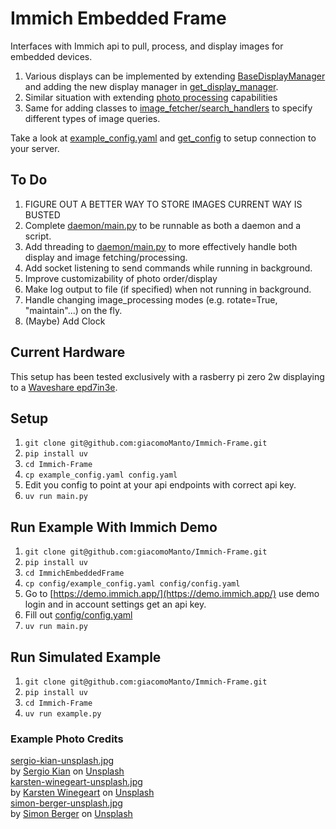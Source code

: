 # Immich Embedded Frame

Interfaces with Immich api to pull, process, and display images for embedded devices.

1. Various displays can be implemented by extending [BaseDisplayManager](display/base_display_manager.py) and adding the new display manager in [get_display_manager](display/get_display_manager.py).
2. Similar situation with extending [photo processing](photo_processing/ImageProcessor.py) capabilities
3. Same for adding classes to [image_fetcher/search_handlers](image_fetcher/search_handlers/) to specify different types of image queries.

Take a look at [example_config.yaml](config/example_config.yaml) and [get_config](config/config_handler) to setup connection to your server.

## To Do

1. FIGURE OUT A BETTER WAY TO STORE IMAGES CURRENT WAY IS BUSTED
1. Complete [daemon/main.py](daemon/main.py) to be runnable as both a daemon and a script.
1. Add threading to [daemon/main.py](daemon/main.py) to more effectively handle both display and image fetching/processing.
1. Add socket listening to send commands while running in background.
1. Improve customizability of photo order/display
1. Make log output to file (if specified) when not running in background.
1. Handle changing image_processing modes (e.g. rotate=True, "maintain"...) on the fly.
1. (Maybe) Add Clock

## Current Hardware

This setup has been tested exclusively with a rasberry pi zero 2w displaying to a [Waveshare epd7in3e](https://www.waveshare.com/product/displays/e-paper/epaper-1/7.3inch-e-paper-hat-e.htm).

## Setup

1. `git clone git@github.com:giacomoManto/Immich-Frame.git`
2. `pip install uv`
3. `cd Immich-Frame`
4. `cp example_config.yaml config.yaml`
5. Edit you config to point at your api endpoints with correct api key.
6. `uv run main.py`

## Run Example With Immich Demo

1. `git clone git@github.com:giacomoManto/Immich-Frame.git`
2. `pip install uv`
3. `cd ImmichEmbeddedFrame`
4. `cp config/example_config.yaml config/config.yaml`
5. Go to [https://demo.immich.app/](https://demo.immich.app/) use demo login and in account settings get an api key.
6. Fill out [config/config.yaml](config/config.yaml)
7. `uv run main.py`

## Run Simulated Example

1. `git clone git@github.com:giacomoManto/Immich-Frame.git`
2. `pip install uv`
3. `cd Immich-Frame`
4. `uv run example.py`

### Example Photo Credits

[sergio-kian-unsplash.jpg](example/original/sergio-kian-unsplash.jpg)<br>
by <a href="https://unsplash.com/@sergiokian?utm_content=creditCopyText&utm_medium=referral&utm_source=unsplash">Sergio Kian</a> on <a href="https://unsplash.com/photos/mountains-rise-above-a-hazy-forested-landscape-bCPxqVjC5uc?utm_content=creditCopyText&utm_medium=referral&utm_source=unsplash">Unsplash</a><br>
[karsten-winegeart-unsplash.jpg](example/original/karsten-winegeart-unsplash.jpg)<br>by <a href="https://unsplash.com/@karsten116?utm_content=creditCopyText&utm_medium=referral&utm_source=unsplash">Karsten Winegeart</a> on <a href="https://unsplash.com/photos/dramatic-mountains-under-a-cloudy-moody-sky-9DyNN_Yz2yk?utm_content=creditCopyText&utm_medium=referral&utm_source=unsplash">Unsplash</a><br>
[simon-berger-unsplash.jpg](example/original/simon-berger-unsplash.jpg)<br>by <a href="https://unsplash.com/@simon_berger?utm_content=creditCopyText&utm_medium=referral&utm_source=unsplash">Simon Berger</a> on <a href="https://unsplash.com/photos/a-branch-of-a-tree-with-pink-flowers-lCjH6ZOBhXs?utm_content=creditCopyText&utm_medium=referral&utm_source=unsplash">Unsplash</a>
